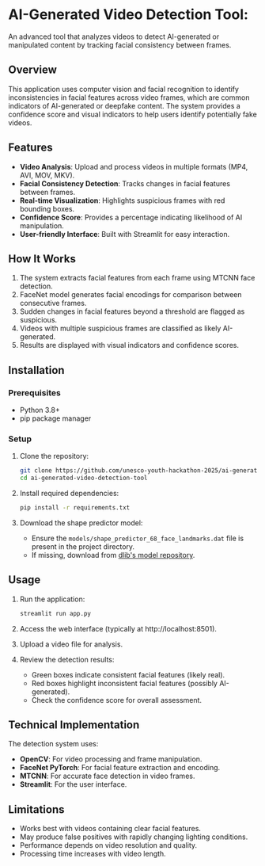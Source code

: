 # AI-Generated Video Detection Tool:

An advanced tool that analyzes videos to detect AI-generated or manipulated content by tracking facial consistency between frames.

## Overview

This application uses computer vision and facial recognition to identify inconsistencies in facial features across video frames, which are common indicators of AI-generated or deepfake content. The system provides a confidence score and visual indicators to help users identify potentially fake videos.

## Features

- **Video Analysis**: Upload and process videos in multiple formats (MP4, AVI, MOV, MKV).
- **Facial Consistency Detection**: Tracks changes in facial features between frames.
- **Real-time Visualization**: Highlights suspicious frames with red bounding boxes.
- **Confidence Score**: Provides a percentage indicating likelihood of AI manipulation.
- **User-friendly Interface**: Built with Streamlit for easy interaction.

## How It Works

1. The system extracts facial features from each frame using MTCNN face detection.
2. FaceNet model generates facial encodings for comparison between consecutive frames.
3. Sudden changes in facial features beyond a threshold are flagged as suspicious.
4. Videos with multiple suspicious frames are classified as likely AI-generated.
5. Results are displayed with visual indicators and confidence scores.

## Installation

### Prerequisites

- Python 3.8+
- pip package manager

### Setup

1. Clone the repository:
   ```bash
   git clone https://github.com/unesco-youth-hackathon-2025/ai-generated-video-detection-tool.git
   cd ai-generated-video-detection-tool
   ```

2. Install required dependencies:
   ```bash
   pip install -r requirements.txt
   ```

3. Download the shape predictor model:
   - Ensure the `models/shape_predictor_68_face_landmarks.dat` file is present in the project directory.
   - If missing, download from [dlib's model repository](http://dlib.net/files/shape_predictor_68_face_landmarks.dat.bz2).

## Usage

1. Run the application:
   ```bash
   streamlit run app.py
   ```

2. Access the web interface (typically at http://localhost:8501).

3. Upload a video file for analysis.

4. Review the detection results:
   - Green boxes indicate consistent facial features (likely real).
   - Red boxes highlight inconsistent facial features (possibly AI-generated).
   - Check the confidence score for overall assessment.

## Technical Implementation

The detection system uses:
- **OpenCV**: For video processing and frame manipulation.
- **FaceNet PyTorch**: For facial feature extraction and encoding.
- **MTCNN**: For accurate face detection in video frames.
- **Streamlit**: For the user interface.

## Limitations

- Works best with videos containing clear facial features.
- May produce false positives with rapidly changing lighting conditions.
- Performance depends on video resolution and quality.
- Processing time increases with video length.